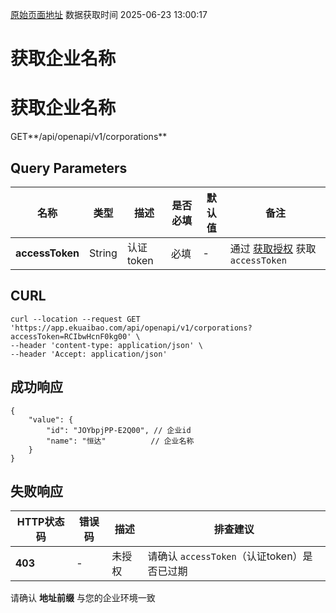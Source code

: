 [原始页面地址](https://docs.ekuaibao.com/docs/open-api/corporation/corporation-info)
数据获取时间 2025-06-23 13:00:17

# 获取企业名称

# 获取企业名称

GET**/api/openapi/v1/corporations**

## Query Parameters​

名称| 类型| 描述| 是否必填| 默认值| 备注  
---|---|---|---|---|---  
**accessToken**|  String| 认证token| 必填| -| 通过 [获取授权](/docs/open-api/getting-started/auth) 获取 `accessToken`  
  
## CURL​
    
    
    curl --location --request GET 'https://app.ekuaibao.com/api/openapi/v1/corporations?accessToken=RCIbwHcnF0kg00' \  
    --header 'content-type: application/json' \  
    --header 'Accept: application/json'  
    

## 成功响应​
    
    
    {  
    	"value": {  
    		"id": "JOYbpjPP-E2Q00", // 企业id  
    		"name": "恒达"          // 企业名称  
    	}  
    }  
    

## 失败响应​

HTTP状态码| 错误码| 描述| 排查建议  
---|---|---|---  
**403**|  -| 未授权| 请确认 `accessToken`（认证token）是否已过期  
请确认 **地址前缀** 与您的企业环境一致
